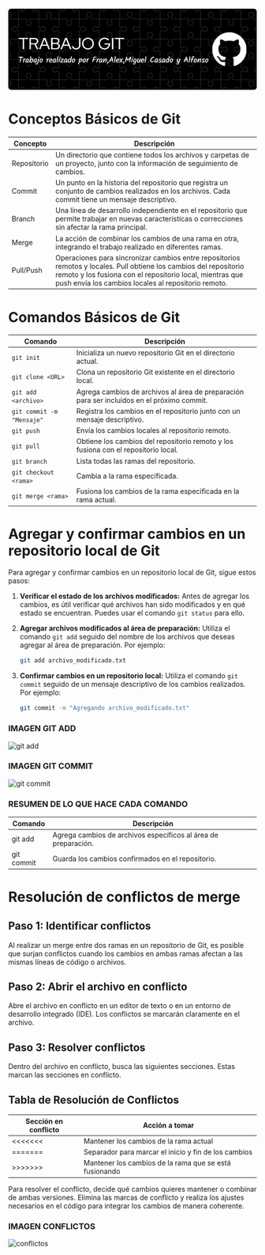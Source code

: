
<!--TRABAJO REALIZADO POR FRAN, ALEX, MIGUEL CASADO Y ALFONSO-->

![Header](github-header-image.png)

# Conceptos Básicos de Git
| Concepto    | Descripción                                                  |
|-------------|--------------------------------------------------------------|
| Repositorio | Un directorio que contiene todos los archivos y carpetas de un proyecto, junto con la información de seguimiento de cambios. |
| Commit      | Un punto en la historia del repositorio que registra un conjunto de cambios realizados en los archivos. Cada commit tiene un mensaje descriptivo. |
| Branch      | Una línea de desarrollo independiente en el repositorio que permite trabajar en nuevas características o correcciones sin afectar la rama principal. |
| Merge       | La acción de combinar los cambios de una rama en otra, integrando el trabajo realizado en diferentes ramas. |
| Pull/Push   | Operaciones para sincronizar cambios entre repositorios remotos y locales. Pull obtiene los cambios del repositorio remoto y los fusiona con el repositorio local, mientras que push envía los cambios locales al repositorio remoto. |

# Comandos Básicos de Git
| Comando                          | Descripción                                                  |
|----------------------------------|--------------------------------------------------------------|
| `git init`                       | Inicializa un nuevo repositorio Git en el directorio actual.|
| `git clone <URL>`                | Clona un repositorio Git existente en el directorio local.  |
| `git add <archivo>`              | Agrega cambios de archivos al área de preparación para ser incluidos en el próximo commit. |
| `git commit -m "Mensaje"`        | Registra los cambios en el repositorio junto con un mensaje descriptivo. |
| `git push`                       | Envía los cambios locales al repositorio remoto.            |
| `git pull`                       | Obtiene los cambios del repositorio remoto y los fusiona con el repositorio local. |
| `git branch`                     | Lista todas las ramas del repositorio.                      |
| `git checkout <rama>`            | Cambia a la rama especificada.                              |
| `git merge <rama>`               | Fusiona los cambios de la rama especificada en la rama actual. |



# Agregar y confirmar cambios en un repositorio local de Git


Para agregar y confirmar cambios en un repositorio local de Git, sigue estos pasos:


1. **Verificar el estado de los archivos modificados:**
   Antes de agregar los cambios, es útil verificar qué archivos han sido modificados y en qué estado se encuentran. Puedes usar el comando `git status` para ello.


2. **Agregar archivos modificados al área de preparación:**
   Utiliza el comando `git add` seguido del nombre de los archivos que deseas agregar al área de preparación. Por ejemplo:
   ```bash
   git add archivo_modificado.txt
   ````


3. **Confirmar cambios en un repositorio local:**
    Utiliza el comando `git commit` seguido de un mensaje descriptivo de los cambios realizados. Por ejemplo:
    ```bash
    git commit -m "Agregando archivo_modificado.txt"
    ```
### IMAGEN GIT ADD
![git add](GitAdd1.jpg)


### IMAGEN GIT COMMIT
![git commit](GitCommit1.jpg)

### RESUMEN DE LO QUE HACE CADA COMANDO

| Comando    | Descripción                                                   |
|------------|---------------------------------------------------------------|
| git add    | Agrega cambios de archivos específicos al área de preparación.|
| git commit | Guarda los cambios confirmados en el repositorio.             |

# Resolución de conflictos de merge

## Paso 1: Identificar conflictos
Al realizar un merge entre dos ramas en un repositorio de Git, es posible que surjan conflictos cuando los cambios en ambas ramas afectan a las mismas líneas de código o archivos.

## Paso 2: Abrir el archivo en conflicto
Abre el archivo en conflicto en un editor de texto o en un entorno de desarrollo integrado (IDE). Los conflictos se marcarán claramente en el archivo.


## Paso 3: Resolver conflictos
Dentro del archivo en conflicto, busca las siguientes secciones. Estas marcan las secciones en conflicto.
## Tabla de Resolución de Conflictos

| Sección en conflicto | Acción a tomar                                      |
|----------------------|------------------------------------------------------|
| <<<<<<<               | Mantener los cambios de la rama actual               |
| =======               | Separador para marcar el inicio y fin de los cambios |
| >>>>>>>               | Mantener los cambios de la rama que se está fusionando |

Para resolver el conflicto, decide qué cambios quieres mantener o combinar de ambas versiones. Elimina las marcas de conflicto y realiza los ajustes necesarios en el código para integrar los cambios de manera coherente.

### IMAGEN CONFLICTOS
![conflictos](conflictos.png)

